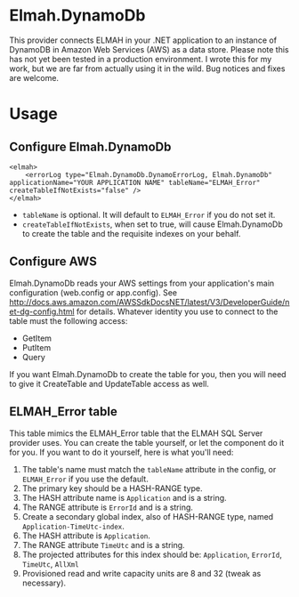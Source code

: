 # Elmah.DynamoDb
This provider connects ELMAH in your .NET application to an instance of DynamoDB in Amazon Web Services (AWS) as a data store. Please note this has not yet been tested in a production environment. I wrote this for my work, but we are far from actually using it in the wild. Bug notices and fixes are welcome.

# Usage

## Configure Elmah.DynamoDb

    <elmah>
        <errorLog type="Elmah.DynamoDb.DynamoErrorLog, Elmah.DynamoDb" applicationName="YOUR APPLICATION NAME" tableName="ELMAH_Error" createTableIfNotExists="false" />
    </elmah>

* `tableName` is optional. It will default to `ELMAH_Error` if you do not set it.
* `createTableIfNotExists`, when set to true, will cause Elmah.DynamoDb to create the table and the requisite indexes on your behalf.

## Configure AWS

Elmah.DynamoDb reads your AWS settings from your application's main configuration (web.config or app.config). See http://docs.aws.amazon.com/AWSSdkDocsNET/latest/V3/DeveloperGuide/net-dg-config.html for details. Whatever identity you use to connect to the table must the following access:
* GetItem
* PutItem
* Query

If you want Elmah.DynamoDb to create the table for you, then you will need to give it CreateTable and UpdateTable access as well.

## ELMAH_Error table

This table mimics the ELMAH_Error table that the ELMAH SQL Server provider uses. You can create the table yourself, or let the component do it for you. If you want to do it yourself, here is what you'll need:

1. The table's name must match the `tableName` attribute in the config, or `ELMAH_Error` if you use the default.
2. The primary key should be a HASH-RANGE type.
  1. The HASH attribute name is `Application` and is a string.
  2. The RANGE attribute is `ErrorId` and is a string.
3. Create a secondary global index, also of HASH-RANGE type, named `Application-TimeUtc-index`.
  1. The HASH attribute is `Application`.
  2. The RANGE attribute `TimeUtc` and is a string.
  3. The projected attributes for this index should be: `Application`, `ErrorId`, `TimeUtc`, `AllXml`
4. Provisioned read and write capacity units are 8 and 32 (tweak as necessary).

